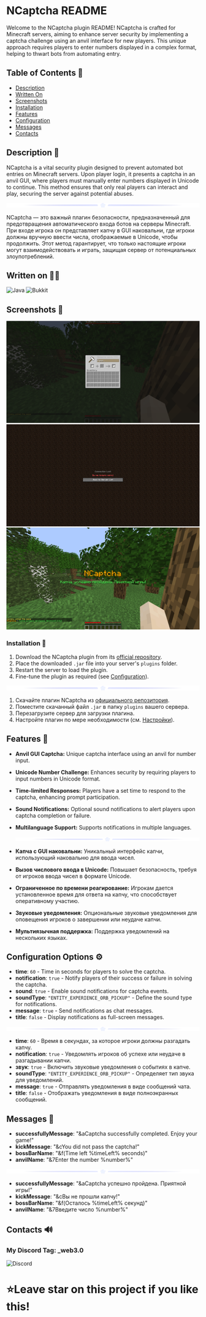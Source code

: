 # NCaptcha README

Welcome to the NCaptcha plugin README! NCaptcha is crafted for Minecraft servers, aiming to enhance server security by implementing a captcha challenge using an anvil interface for new players. This unique approach requires players to enter numbers displayed in a complex format, helping to thwart bots from automating entry.

## Table of Contents 📃

- [Description](#description)
- [Written On](#written-on)
- [Screenshots](#screenshots)
- [Installation](#installation)
- [Features](#features)
- [Configuration](#configuration)
- [Messages](#messages)
- [Contacts](#contacts)

## Description 💙

NCaptcha is a vital security plugin designed to prevent automated bot entries on Minecraft servers. Upon player login, it presents a captcha in an anvil GUI, where players must manually enter numbers displayed in Unicode to continue. This method ensures that only real players can interact and play, securing the server against potential abuses.

![Line](https://github.com/n1zamu/n1zamu/blob/main/assets/sepparator.png)

NCaptcha — это важный плагин безопасности, предназначенный для предотвращения автоматического входа ботов на серверы Minecraft. При входе игрока он представляет капчу в GUI наковальни, где игроки должны вручную ввести числа, отображаемые в Unicode, чтобы продолжить. Этот метод гарантирует, что только настоящие игроки могут взаимодействовать и играть, защищая сервер от потенциальных злоупотреблений.

## Written on 👩‍💻
![Java](https://img.shields.io/badge/-Java-FFA500?style=for-the-badge&logo=java&logoColor=0000CD)
![Bukkit](https://img.shields.io/badge/-Bukkit-7B68EE?style=for-the-badge)

## Screenshots 📸
![Example](https://github.com/n1zamu/NCaptcha/blob/main/screenshots/example.png)
![Example](https://github.com/n1zamu/NCaptcha/blob/main/screenshots/example1.png)
![Example](https://github.com/n1zamu/NCaptcha/blob/main/screenshots/example2.png)

### Installation 🌙

1. Download the NCaptcha plugin from its [official repository](https://github.com/n1zamu/NCaptcha).
2. Place the downloaded `.jar` file into your server's `plugins` folder.
3. Restart the server to load the plugin.
4. Fine-tune the plugin as required (see [Configuration](#configuration)).

![Line](https://github.com/n1zamu/n1zamu/blob/main/assets/sepparator.png)

1. Скачайте плагин NCaptcha из [официального репозитория](https://github.com/n1zamu/NCaptcha).
2. Поместите скачанный файл `.jar` в папку `plugins` вашего сервера.
3. Перезагрузите сервер для загрузки плагина.
4. Настройте плагин по мере необходимости (см. [Настройки](#настройки)).

## Features 🌟

- **Anvil GUI Captcha:** Unique captcha interface using an anvil for number input.
- **Unicode Number Challenge:** Enhances security by requiring players to input numbers in Unicode format.
- **Time-limited Responses:** Players have a set time to respond to the captcha, enhancing prompt participation.
- **Sound Notifications:** Optional sound notifications to alert players upon captcha completion or failure.
- **Multilanguage Support:** Supports notifications in multiple languages.

  ![Line](https://github.com/n1zamu/n1zamu/blob/main/assets/sepparator.png)

- **Капча с GUI наковальни:** Уникальный интерфейс капчи, использующий наковальню для ввода чисел.
- **Вызов числового ввода в Unicode:** Повышает безопасность, требуя от игроков ввода чисел в формате Unicode.
- **Ограниченное по времени реагирование:** Игрокам дается установленное время для ответа на капчу, что способствует оперативному участию.
- **Звуковые уведомления:** Опциональные звуковые уведомления для оповещения игроков о завершении или неудаче капчи.
- **Мультиязычная поддержка:** Поддержка уведомлений на нескольких языках.

## Configuration Options ⚙️

- **time**: `60` - Time in seconds for players to solve the captcha.
- **notification**: `true` - Notify players of their success or failure in solving the captcha.
- **sound**: `true` - Enable sound notifications for captcha events.
- **soundType**: `"ENTITY_EXPERIENCE_ORB_PICKUP"` - Define the sound type for notifications.
- **message**: `true` - Send notifications as chat messages.
- **title**: `false` - Display notifications as full-screen messages.

![Line](https://github.com/n1zamu/n1zamu/blob/main/assets/sepparator.png)

- **time**: `60` - Время в секундах, за которое игроки должны разгадать капчу.
- **notification**: `true` - Уведомлять игроков об успехе или неудаче в разгадывании капчи.
- **звук**: `true` - Включить звуковые уведомления о событиях в капче.
- **soundType**: `"ENTITY_EXPERIENCE_ORB_PICKUP"` - Определяет тип звука для уведомлений.
- **message**: `true` - Отправлять уведомления в виде сообщений чата.
- **title**: `false` - Отображать уведомления в виде полноэкранных сообщений.
  
## Messages 📝

- **successfullyMessage**: "&aCaptcha successfully completed. Enjoy your game!"
- **kickMessage**: "&cYou did not pass the captcha!"
- **bossBarName**: "&f(Time left %timeLeft% seconds)"
- **anvilName**: "&7Enter the number %number%"

![Line](https://github.com/n1zamu/n1zamu/blob/main/assets/sepparator.png)

- **successfullyMessage**: "&aCaptcha успешно пройдена. Приятной игры!"
- **kickMessage**: "&cВы не прошли капчу!"
- **bossBarName**: "&f(Осталось %timeLeft% секунд)"
- **anvilName**: "&7Введите число %number%"

## Contacts 🔊

### My Discord Tag: _web3.0
![Discord](https://img.shields.io/badge/-Discord-4169E1?style=for-the-badge&logo=discord&logoColor=FFFFFF)


# ⭐Leave star on this project if you like this!
